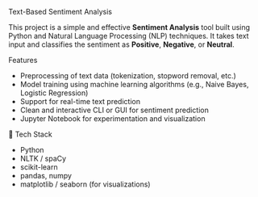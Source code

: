 Text-Based Sentiment Analysis

This project is a simple and effective **Sentiment Analysis** tool built using Python and Natural Language Processing (NLP) techniques. It takes text input and classifies the sentiment as **Positive**, **Negative**, or **Neutral**.

Features

- Preprocessing of text data (tokenization, stopword removal, etc.)
- Model training using machine learning algorithms (e.g., Naive Bayes, Logistic Regression)
- Support for real-time text prediction
- Clean and interactive CLI or GUI for sentiment prediction
- Jupyter Notebook for experimentation and visualization

🧰 Tech Stack

- Python
- NLTK / spaCy
- scikit-learn
- pandas, numpy
- matplotlib / seaborn (for visualizations)
